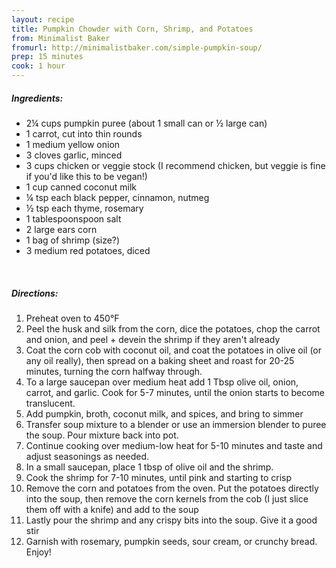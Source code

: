 ```yaml
---
layout: recipe
title: Pumpkin Chowder with Corn, Shrimp, and Potatoes
from: Minimalist Baker
fromurl: http://minimalistbaker.com/simple-pumpkin-soup/
prep: 15 minutes
cook: 1 hour
---
```


##### Ingredients:

* 2¼ cups pumpkin puree (about 1 small can or ½ large can)
* 1 carrot, cut into thin rounds
* 1 medium yellow onion
* 3 cloves garlic, minced
* 3 cups chicken or veggie stock (I recommend chicken, but veggie is fine if you'd like this to be vegan!)
* 1 cup canned coconut milk
* ¼ tsp each black pepper, cinnamon, nutmeg
* ½ tsp each thyme, rosemary
* 1 tablespoonspoon salt
* 2 large ears corn
* 1 bag of shrimp (size?)
* 3 medium red potatoes, diced

<br>

##### Directions:

1. Preheat oven to 450°F
2. Peel the husk and silk from the corn, dice the potatoes, chop the carrot and onion, and peel + devein the shrimp if they aren't already
3. Coat the corn cob with coconut oil, and coat the potatoes in olive oil (or any oil really), then spread on a baking sheet and roast for 20-25 minutes, turning the corn halfway through.
4. To a large saucepan over medium heat add 1 Tbsp olive oil, onion, carrot, and garlic. Cook for 5-7 minutes, until the onion starts to become translucent.
5. Add pumpkin, broth, coconut milk, and spices, and bring to simmer
6. Transfer soup mixture to a blender or use an immersion blender to puree the soup. Pour mixture back into pot.
7. Continue cooking over medium-low heat for 5-10 minutes and taste and adjust seasonings as needed. 
8. In a small saucepan, place 1 tbsp of olive oil and the shrimp. 
9. Cook the shrimp for 7-10 minutes, until pink and starting to crisp
10. Remove the corn and potatoes from the oven. Put the potatoes directly into the soup, then remove the corn kernels from the cob (I just slice them off with a knife) and add to the soup
11. Lastly pour the shrimp and any crispy bits into the soup. Give it a good stir
12. Garnish with rosemary, pumpkin seeds, sour cream, or crunchy bread. Enjoy!
